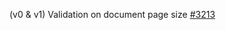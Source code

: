 (v0 & v1) Validation on document page size [#3213](https://github.com/department-of-veterans-affairs/vets-api/pull/3213)
